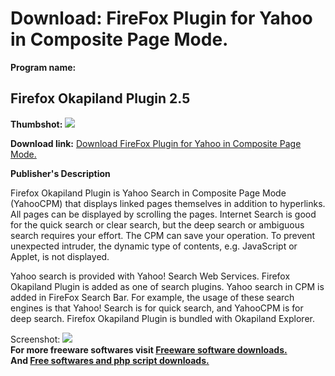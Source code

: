# Download: FireFox Plugin for Yahoo in Composite Page Mode.

**Program name:**

## Firefox Okapiland Plugin 2.5

  
**Thumbshot:** ![](http://www.freewarefiles.com/screenshot/okapiland-ff_md.gif)   
  
**Download link:** [Download FireFox Plugin for Yahoo in Composite Page Mode.](http://freesoftwares.boysofts.com/Firefox-Okapiland-Plugin_program_17870.html)  
  


**Publisher's Description**  
  


Firefox Okapiland Plugin is Yahoo Search in Composite Page Mode (YahooCPM) that displays linked pages themselves in addition to hyperlinks. All pages can be displayed by scrolling the pages. Internet Search is good for the quick search or clear search, but the deep search or ambiguous search requires your effort. The CPM can save your operation. To prevent unexpected intruder, the dynamic type of contents, e.g. JavaScript or Applet, is not displayed. 

Yahoo search is provided with Yahoo! Search Web Services. Firefox Okapiland Plugin is added as one of search plugins. Yahoo search in CPM is added in FireFox Search Bar. For example, the usage of these search engines is that Yahoo! Search is for quick search, and YahooCPM is for deep search. Firefox Okapiland Plugin is bundled with Okapiland Explorer.

  
  
Screenshot: ![](http://www.freewarefiles.com/screenshot/okapiland-ff.gif)   
**For more freeware softwares visit [Freeware software downloads.](http://freesoftwares.boysofts.com/)**   
**And [Free softwares and php script downloads.](http://www.boysofts.com/)**
